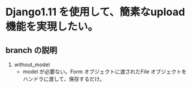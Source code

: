# Django1.11 を使用して、簡素なupload 機能を実現したい。
## branch の説明

1. without_model
	- model が必要ない。Form オブジェクトに渡されたFile オブジェクトをハンドラに渡して、保存するだけ。
